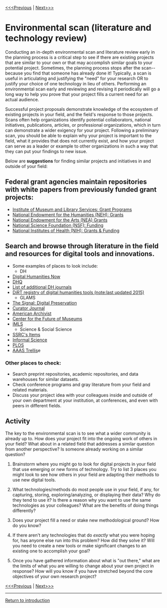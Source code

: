 
[<<<Previous](2Audience.md)	| [Next>>>](4Resources.md)

# Environmental scan (literature and technology review)

Conducting an in-depth environmental scan and literature review early in the planning process is a critical step to see if there are existing projects that are similar to your own or that may accomplish similar goals to your potential project. Sometimes, the planning process stops after the scan--because you find that someone has already done it! Typically, a scan is useful in articulating and justifying the "need" for your research OR to justify your choice of one technology in lieu of others. Performing an environmental scan early and reviewing and revising it periodically will go a long way to help you prove that your project fills a current need for an actual audience. 

Successful project proposals demonstrate knowledge of the ecosystem of existing projects in your field, and the field's response to those projects. Scans often help organizations identify potential collaborators, national initiatives, publications, articles, or professional organizations, which in turn can demonstrate a wider exigency for your project. Following a preliminary scan, you should be able to explain why your project is important to the field, what it provides that does not currently exist, and how your project can serve as a leader or example to other organizations in such a way that they can put your findings to new issue. 


Below are **suggestions** for finding similar projects and initiatives in and outside of your field: 

## Federal grant agencies maintain repositories with white papers from previously funded grant projects:
* [Institute of Museum and Library Services: Grant Programs](https://www.imls.gov/grants/grant-programs)
* [National Endowment for the Humanities (NEH): Grants](https://www.neh.gov/grants) 
* [National Endowment for the Arts (NEA) Grants](https://www.arts.gov/grants) 
* [National Science Foundation (NSF): Funding](https://www.nsf.gov/funding/)
* [National Institutes of Health (NIH): Grants & Funding](https://www.nih.gov/grants-funding)

## Search and browse through literature in the field and resources for digital tools and innovations. 
* Some examples of places to look include: 
    * DH
* [Digital Humanities Now](http://digitalhumanitiesnow.org/)
* [DHQ](http://digitalhumanities.org/dhq/)
* [List of additional DH journals](https://digitalhumanities.berkeley.edu/resources/digital-humanities-journals)
* [DiRT registry of digital humanities tools (note:last updated 2015)](https://digitalhumanities.berkeley.edu/resources/digital-research-tools-dirt-directory) 
    * GLAMS
* [The Signal: Digital Preservation](http://blogs.loc.gov/digitalpreservation/)
* [Curator Journal](http://onlinelibrary.wiley.com/journal/10.1111/(ISSN)2151-6952)
* [American Archivist](http://www2.archivists.org/american-archivist#.V1kWCZMrLGI)
* [Center for the Future of Museums](http://www.aam-us.org/resources/center-for-the-future-of-museums)
* [IMLS](https://www.imls.gov/blog)
    * Science & Social Science 
* [SSRC's Items](http://items.ssrc.org/)
* [Informal Science](http://www.informalscience.org/)
* [PLOS](http://blogs.plos.org/)
* [AAAS Trellis](https://www.trelliscience.com/#/site-hom)e

### Other places to check: 

* Search preprint repositories, academic repositories, and data warehouses for similar datasets.
* Check conference programs and gray literature from your field and related materials. 
* Discuss your project idea with your colleagues inside and outside of your own department at your institution, at conferences, and even with peers in different fields. 

## Activity

The key to the environmental scan is to see what a wider community is already up to. How does your project fit into the ongoing work of others in your field? What about in a related field that addresses a similar question from another perspective? Is someone already working on a similar question? 

1. Brainstorm where you might go to look for digital projects in your field that use emerging or new forms of technology. Try to list 3 places you might look to see how others in your field are adapting their methods to use new digital tools. 

2. What technologies/methods do most people use in your field, if any, for capturing, storing, exploring/analyzing, or displaying their data? Why do they tend to use it? Is there a reason why you want to use the same technologies as your colleagues? What are the benefits of doing things differently? 

3. Does your project fill a need or stake new methodological ground? How do you know? 

4. If there aren't any technologies that do *exactly* what you were hoping for, has anyone else run into this problem? How did they solve it? Will you need to create a new tools or make significant changes to an existing one to accomplish your goal? 

5. Once you have gathered information about what is "out there," what are the limits of what you are willing to change about your own project in response? How will you know if you have stretched beyond the core objectives of your own research project? 

[<<<Previous](2Audience.md)	| [Next>>>](4Resources.md)

-----
[Return to introduction](https://github.com/SouthernMethodistUniversity/projectplan)
